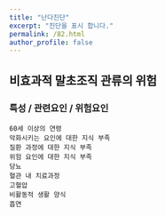 ```yaml
---
title: "난다진단"
excerpt: "진단을 표시 합니다."
permalink: /82.html
author_profile: false
---
```

## 비효과적 말초조직 관류의 위험




### 특성 / 관련요인 / 위험요인

>                
    
    60세 이상의 연령
    악화시키는 요인에 대한 지식 부족
    질환 과정에 대한 지식 부족
    위험 요인에 대한 지식 부족
    당뇨
    혈관 내 치료과정
    고혈압
    비활동적 생활 양식
    흡연
